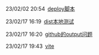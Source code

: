23/02/02 20:54&ensp;[deploy脚本](#/notebook/Vue%20系列/deploy脚本.md)

23/02/17 16:19&ensp;[dist本地测试](#/notebook/Vue%20系列/dist本地测试.md)

23/02/17 16:20&ensp;[github的output问题](#/notebook/Vue%20系列/github的output问题.md)

23/02/17 19:43&ensp;[vite](#/notebook/Vue%20系列/vite.md)

